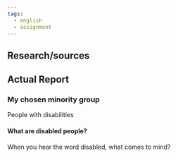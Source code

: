 ```yaml
---
tags:
  - english
  - assignment
---
```


## Research/sources



## Actual Report
### My chosen minority group
People with disabilities



#### What are disabled people?
When you hear the word disabled, what comes to mind?










